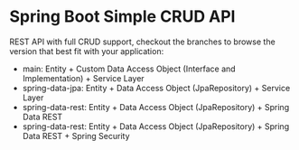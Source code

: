 # Spring Boot Simple CRUD API

REST API with full CRUD support, checkout the branches to browse the version that best fit with your application: 

- main: Entity + Custom Data Access Object (Interface and Implementation) + Service Layer 
- spring-data-jpa: Entity + Data Access Object (JpaRepository) + Service Layer 
- spring-data-rest: Entity + Data Access Object (JpaRepository) + Spring Data REST
- spring-data-rest: Entity + Data Access Object (JpaRepository) + Spring Data REST + Spring Security
